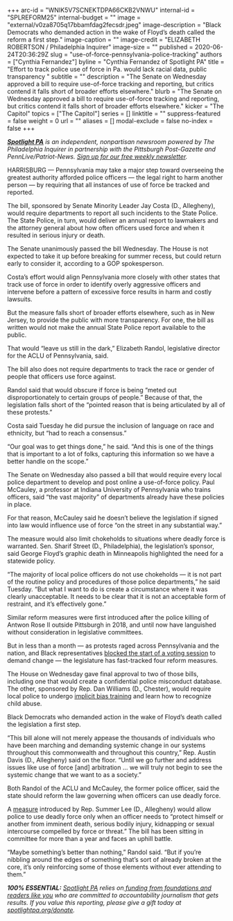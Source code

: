 +++
arc-id = "WNIK5V7SCNEKTDPA66CKB2VNWU"
internal-id = "SPLREFORM25"
internal-budget = ""
image = "external/v0za8705q17bbamfdag2fecsdr.jpeg"
image-description = "Black Democrats who demanded action in the wake of Floyd’s death called the reform a first step."
image-caption = ""
image-credit = "ELIZABETH ROBERTSON / Philadelphia Inquirer"
image-size = ""
published = 2020-06-24T20:36:29Z
slug = "use-of-force-pennsylvania-police-tracking"
authors = ["Cynthia Fernandez"]
byline = "Cynthia Fernandez of Spotlight PA"
title = "Effort to track police use of force in Pa. would lack racial data, public transparency "
subtitle = ""
description = "The Senate on Wednesday approved a bill to require use-of-force tracking and reporting, but critics contend it falls short of broader efforts elsewhere."
blurb = "The Senate on Wednesday approved a bill to require use-of-force tracking and reporting, but critics contend it falls short of broader efforts elsewhere."
kicker = "The Capitol"
topics = ["The Capitol"]
series = []
linktitle = ""
suppress-featured = false
weight = 0
url = ""
aliases = []
modal-exclude = false
no-index = false
+++

<a href="https://www.spotlightpa.org/"><i><b>Spotlight PA</b></i></a><i> is an independent, nonpartisan newsroom powered by The Philadelphia Inquirer in partnership with the Pittsburgh Post-Gazette and PennLive/Patriot-News. </i><a href="https://www.spotlightpa.org/newsletters"><i>Sign up for our free weekly newsletter</i></a><i>.</i>

HARRISBURG — Pennsylvania may take a major step toward overseeing the greatest authority afforded police officers — the legal right to harm another person — by requiring that all instances of use of force be tracked and reported.

The bill, sponsored by Senate Minority Leader Jay Costa (D., Allegheny), would require departments to report all such incidents to the State Police. The State Police, in turn, would deliver an annual report to lawmakers and the attorney general about how often officers used force and when it resulted in serious injury or death.

The Senate unanimously passed the bill Wednesday. The House is not expected to take it up before breaking for summer recess, but could return early to consider it, according to a GOP spokesperson. 

Costa’s effort would align Pennsylvania more closely with other states that track use of force in order to identify overly aggressive officers and intervene before a pattern of excessive force results in harm and costly lawsuits.

But the measure falls short of broader efforts elsewhere, such as in New Jersey, to provide the public with more transparency. For one, the bill as written would not make the annual State Police report available to the public. 

That would “leave us still in the dark,” Elizabeth Randol, legislative director for the ACLU of Pennsylvania, said.

<script src="https://www.spotlightpa.org/embed.js" async></script><div data-spl-embed-version="1" data-spl-src="https://www.spotlightpa.org/embeds/donate/"></div>

The bill also does not require departments to track the race or gender of people that officers use force against.

Randol said that would obscure if force is being “meted out disproportionately to certain groups of people.” Because of that, the legislation falls short of the “pointed reason that is being articulated by all of these protests.”

Costa said Tuesday he did pursue the inclusion of language on race and ethnicity, but “had to reach a consensus.”

“Our goal was to get things done,” he said. “And this is one of the things that is important to a lot of folks, capturing this information so we have a better handle on the scope.”

The Senate on Wednesday also passed a bill that would require every local police department to develop and post online a use-of-force policy. Paul McCauley, a professor at Indiana University of Pennsylvania who trains officers, said “the vast majority” of departments already have these policies in place. 

For that reason, McCauley said he doesn’t believe the legislation if signed into law would influence use of force “on the street in any substantial way.”

The measure would also limit chokeholds to situations where deadly force is warranted. Sen. Sharif Street (D., Philadelphia), the legislation’s sponsor, said George Floyd’s graphic death in Minneapolis highlighted the need for a statewide policy.

“The majority of local police officers do not use chokeholds — it is not part of the routine policy and procedures of those police departments,” he said Tuesday. “But what I want to do is create a circumstance where it was clearly unacceptable. It needs to be clear that it is not an acceptable form of restraint, and it’s effectively gone.” 

Similar reform measures were first introduced after the police killing of Antwon Rose II outside Pittsburgh in 2018, and until now have languished without consideration in legislative committees.

But in less than a month — as protests raged across Pennsylvania and the nation, and Black representatives <a href="https://www.spotlightpa.org/news/2020/06/pennsylvania-george-floyd-protests-democrats-block-house-demand-action/">blocked the start of a voting session</a> to demand change — the legislature has fast-tracked four reform measures. 

The House on Wednesday gave final approval to two of those bills, including one that would create a confidential police misconduct database. The other, sponsored by Rep. Dan Williams (D., Chester), would require local police to undergo <a href="https://web.archive.org/20200624221350/https://www.legis.state.pa.us/cfdocs/billInfo/billInfo.cfm?sYear=2019&sInd=0&body=H&type=B&bn=1910">implicit bias training</a> and learn how to recognize child abuse. 

Black Democrats who demanded action in the wake of Floyd’s death called the legislation a first step.

<script src="https://www.spotlightpa.org/embed.js" async></script><div data-spl-embed-version="1" data-spl-src="https://www.spotlightpa.org/embeds/newsletter/"></div>

“This bill alone will not merely appease the thousands of individuals who have been marching and demanding systemic change in our systems throughout this commonwealth and throughout this country,” Rep. Austin Davis (D., Allegheny) said on the floor. “Until we go further and address issues like use of force [and] arbitration ... we will truly not begin to see the systemic change that we want to as a society.”

Both Randol of the ACLU and McCauley, the former police officer, said the state should reform the law governing when officers can use deadly force. 

A <a href="https://web.archive.org/20200609145114/https://www.legis.state.pa.us/cfdocs/billinfo/billinfo.cfm?syear=2019&sind=0&body=H&type=B&bn=1664">measure</a> introduced by Rep. Summer Lee (D., Allegheny) would allow police to use deadly force only when an officer needs to “protect himself or another from imminent death, serious bodily injury, kidnapping or sexual intercourse compelled by force or threat.” The bill has been sitting in committee for more than a year and faces an uphill battle. 

“Maybe something’s better than nothing,” Randol said. “But if you’re nibbling around the edges of something that’s sort of already broken at the core, it’s only reinforcing some of those elements without ever attending to them.” 

<i><b>100% ESSENTIAL:</b></i> <a href="https://www.spotlightpa.org/"><i>Spotlight PA</i></a><i> relies on</i><a href="https://www.spotlightpa.org/support"><i> funding from foundations and readers like you</i></a><i> who are committed to accountability journalism that gets results. If you value this reporting, please give a gift today at </i><a href="https://www.spotlightpa.org/donate"><i>spotlightpa.org/donate</i></a><i>.</i>

